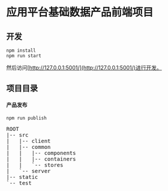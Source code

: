 # 应用平台基础数据产品前端项目

## 开发

```
npm install
npm run start
```

然后访问[http://127.0.0.1:5001/](http://127.0.0.1:5001/)进行开发。

## 项目目录

#### 产品发布
```
npm run publish

```


<pre>
ROOT
|-- src
|   |-- client
|   |-- common
|   |   |-- components
|   |   |-- containers
|   |   `-- stores
|   `-- server
|-- static
`-- test
</pre>
